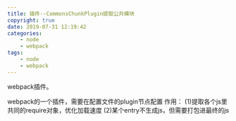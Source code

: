 ```yaml
---
title: 插件--CommonsChunkPlugin提取公共模块
copyright: true
date: 2019-07-31 12:19:42
categories:
    - node
    - webpack
tags:
    - node
    - webpack
---
```

webpack插件。

<!-- more -->

webpack的一个插件，需要在配置文件的plugin节点配置
作用：
(1)提取各个js里共同的require对象，优化加载速度
(2)某个entry不生成js，但需要打包进最终的js
